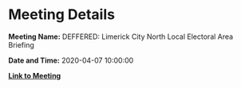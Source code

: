 # Meeting Details

**Meeting Name:** DEFFERED: Limerick City North Local Electoral Area Briefing

**Date and Time:** 2020-04-07 10:00:00

**[Link to Meeting](https://www.limerick.ie/council/whats-on/private-limerick-city-north-local-electoral-area-briefing-32)**
